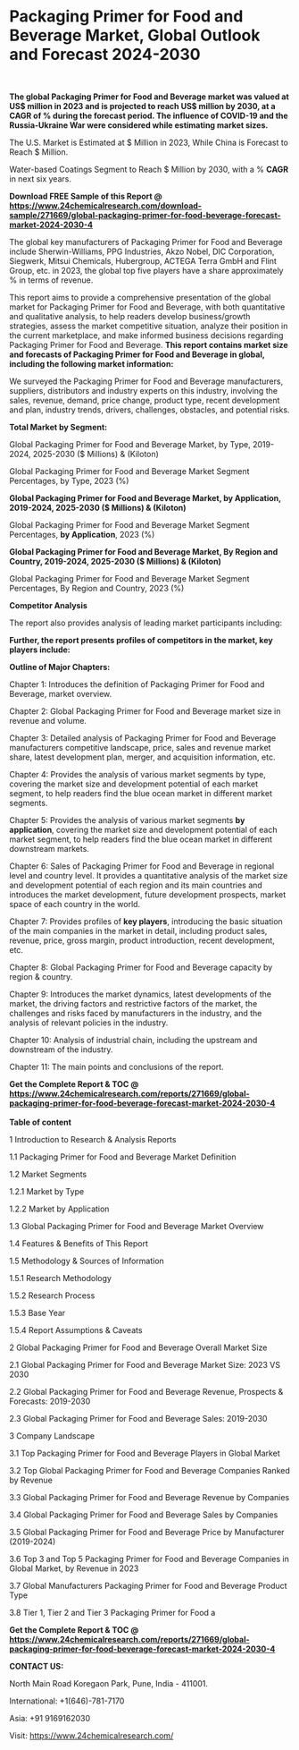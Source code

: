 <h1>Packaging Primer for Food and Beverage Market, Global Outlook and Forecast 2024-2030</h1><br/><p><strong>The global Packaging Primer for Food and Beverage market was valued at US$ million in 2023 and is projected to reach US$ million by 2030, at a <strong>CAGR</strong> of % during the forecast period. The influence of COVID-19 and the Russia-Ukraine War were considered while estimating market sizes.</strong></p><p>The U.S. Market is Estimated at $ Million in 2023, While China is Forecast to Reach $ Million.</p><p>Water-based Coatings Segment to Reach $ Million by 2030, with a % <strong>CAGR</strong> in next six years.</p><div><b>Download FREE Sample of this Report @ <a href="https://www.24chemicalresearch.com/download-sample/271669/global-packaging-primer-for-food-beverage-forecast-market-2024-2030-4">https://www.24chemicalresearch.com/download-sample/271669/global-packaging-primer-for-food-beverage-forecast-market-2024-2030-4</a></b></div><p>The global key manufacturers of Packaging Primer for Food and Beverage include Sherwin-Williams, PPG Industries, Akzo Nobel, DIC Corporation, Siegwerk, Mitsui Chemicals, Hubergroup, ACTEGA Terra GmbH and Flint Group, etc. in 2023, the global top five players have a share approximately % in terms of revenue.</p><p>This report aims to provide a comprehensive presentation of the global market for Packaging Primer for Food and Beverage, with both quantitative and qualitative analysis, to help readers develop business/growth strategies, assess the market competitive situation, analyze their position in the current marketplace, and make informed business decisions regarding Packaging Primer for Food and Beverage. <strong>This report contains market size and forecasts of Packaging Primer for Food and Beverage in global, including the following market information:</strong></p><p>We surveyed the Packaging Primer for Food and Beverage manufacturers, suppliers, distributors and industry experts on this industry, involving the sales, revenue, demand, price change, product type, recent development and plan, industry trends, drivers, challenges, obstacles, and potential risks.</p><p><strong>Total Market by Segment:</strong></p><p>Global Packaging Primer for Food and Beverage Market, by Type, 2019-2024, 2025-2030 ($ Millions) & (Kiloton)</p><p>Global Packaging Primer for Food and Beverage Market Segment Percentages, by Type, 2023 (%)</p><p><strong>Global Packaging Primer for Food and Beverage Market, <strong>by Application</strong>, 2019-2024, 2025-2030 ($ Millions) & (Kiloton)</strong></p><p>Global Packaging Primer for Food and Beverage Market Segment Percentages, <strong>by Application</strong>, 2023 (%)</p><p><strong>Global Packaging Primer for Food and Beverage Market, By Region and Country, 2019-2024, 2025-2030 ($ Millions) & (Kiloton)</strong></p><p>Global Packaging Primer for Food and Beverage Market Segment Percentages, By Region and Country, 2023 (%)</p><p><strong>Competitor Analysis</strong></p><p>The report also provides analysis of leading market participants including:</p><p><strong>Further, the report presents profiles of competitors in the market, <strong>key players</strong> include:</strong></p><p><strong>Outline of Major Chapters:</strong></p><p>Chapter 1: Introduces the definition of Packaging Primer for Food and Beverage, market overview.</p><p>Chapter 2: Global Packaging Primer for Food and Beverage market size in revenue and volume.</p><p>Chapter 3: Detailed analysis of Packaging Primer for Food and Beverage manufacturers competitive landscape, price, sales and revenue market share, latest development plan, merger, and acquisition information, etc.</p><p>Chapter 4: Provides the analysis of various market segments by type, covering the market size and development potential of each market segment, to help readers find the blue ocean market in different market segments.</p><p>Chapter 5: Provides the analysis of various market segments <strong>by application</strong>, covering the market size and development potential of each market segment, to help readers find the blue ocean market in different downstream markets.</p><p>Chapter 6: Sales of Packaging Primer for Food and Beverage in regional level and country level. It provides a quantitative analysis of the market size and development potential of each region and its main countries and introduces the market development, future development prospects, market space of each country in the world.</p><p>Chapter 7: Provides profiles of <strong>key players</strong>, introducing the basic situation of the main companies in the market in detail, including product sales, revenue, price, gross margin, product introduction, recent development, etc.</p><p>Chapter 8: Global Packaging Primer for Food and Beverage capacity by region & country.</p><p>Chapter 9: Introduces the market dynamics, latest developments of the market, the driving factors and restrictive factors of the market, the challenges and risks faced by manufacturers in the industry, and the analysis of relevant policies in the industry.</p><p>Chapter 10: Analysis of industrial chain, including the upstream and downstream of the industry.</p><p>Chapter 11: The main points and conclusions of the report.</p><div><b>Get the Complete Report & TOC @ <a href="https://www.24chemicalresearch.com/reports/271669/global-packaging-primer-for-food-beverage-forecast-market-2024-2030-4">https://www.24chemicalresearch.com/reports/271669/global-packaging-primer-for-food-beverage-forecast-market-2024-2030-4</a></b></div><br><b>Table of content</b><p>1 Introduction to Research & Analysis Reports<br />
 
  1.1 Packaging Primer for Food and Beverage Market Definition<br />
 
  1.2 Market Segments<br />
 
  1.2.1 Market by Type<br />
 
  1.2.2 Market by Application<br />
 
  1.3 Global Packaging Primer for Food and Beverage Market Overview<br />
 
  1.4 Features & Benefits of This Report<br />
 
  1.5 Methodology & Sources of Information<br />
 
  1.5.1 Research Methodology<br />
 
  1.5.2 Research Process<br />
 
  1.5.3 Base Year<br />
 
  1.5.4 Report Assumptions & Caveats<br />
 
 2 Global Packaging Primer for Food and Beverage Overall Market Size<br />
 
  2.1 Global Packaging Primer for Food and Beverage Market Size: 2023 VS 2030<br />
 
  2.2 Global Packaging Primer for Food and Beverage Revenue, Prospects & Forecasts: 2019-2030<br />
 
  2.3 Global Packaging Primer for Food and Beverage Sales: 2019-2030<br />
 
 3 Company Landscape<br />
 
  3.1 Top Packaging Primer for Food and Beverage Players in Global Market<br />
 
  3.2 Top Global Packaging Primer for Food and Beverage Companies Ranked by Revenue<br />
 
  3.3 Global Packaging Primer for Food and Beverage Revenue by Companies<br />
 
  3.4 Global Packaging Primer for Food and Beverage Sales by Companies<br />
 
  3.5 Global Packaging Primer for Food and Beverage Price by Manufacturer (2019-2024)<br />
 
  3.6 Top 3 and Top 5 Packaging Primer for Food and Beverage Companies in Global Market, by Revenue in 2023<br />
 
  3.7 Global Manufacturers Packaging Primer for Food and Beverage Product Type<br />
 
  3.8 Tier 1, Tier 2 and Tier 3 Packaging Primer for Food a<br><div><b>Get the Complete Report & TOC @ <a href="https://www.24chemicalresearch.com/reports/271669/global-packaging-primer-for-food-beverage-forecast-market-2024-2030-4">https://www.24chemicalresearch.com/reports/271669/global-packaging-primer-for-food-beverage-forecast-market-2024-2030-4</a></b></div></p>
 
 <b>CONTACT US:</b><br>
 
 North Main Road Koregaon Park, Pune, India - 411001.<br/>
 
 International: +1(646)-781-7170<br/>
 
 Asia: +91 9169162030<br/>
 
 Visit: <a href="https://www.24chemicalresearch.com/">https://www.24chemicalresearch.com/</a>
 
 <br>